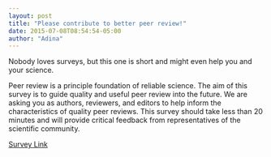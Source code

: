 ```yaml
---
layout: post
title: "Please contribute to better peer review!"
date: 2015-07-08T08:54:54-05:00
author: "Adina"
---
```

Nobody loves surveys, but this one is short and might even help you and your science. 

Peer review is a principle foundation of reliable science.  The aim of this survey is to guide quality and useful peer review into the future.   We are asking you as authors, reviewers, and editors to help inform the characteristics of quality peer reviews.  This survey should take less than 20 minutes and will provide critical feedback from representatives of the scientific community.  

[Survey Link](https://iastate.qualtrics.com/CP/Report.php?RP=RP_6iioXvLq5PGHMXz)


